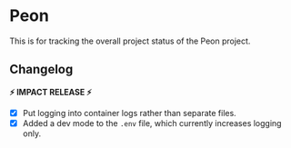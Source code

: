 # Peon

This is for tracking the overall project status of the Peon project.

## Changelog

**:zap: IMPACT RELEASE :zap:**

- [x] Put logging into container logs rather than separate files.
- [x] Added a dev mode to the `.env` file, which currently increases logging only.
